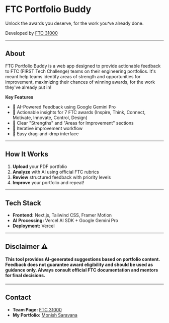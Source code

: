 # FTC Portfolio Buddy

Unlock the awards you deserve, for the work you❜ve already done. 

Developed by [FTC 31000](https://linktr.ee/ftc31000)

---

## About

FTC Portfolio Buddy is a web app designed to provide actionable feedback to FTC (FIRST Tech Challenge) teams on their engineering portfolios. It's meant help teams identify areas of strength and opportunities for improvement, maximizing their chances of winning awards, for the work they've already put in!

**Key Features**  
- 🤖 AI-Powered Feedback using Google Gemini Pro
- 📝 Actionable insights for 7 FTC awards (Inspire, Think, Connect, Motivate, Innovate, Control, Design)
- 📄 Clear "Strengths" and "Areas for Improvement" sections
- 🔄 Iterative improvement workflow
- 🚀 Easy drag-and-drop interface

---

## How It Works
1. **Upload** your PDF portfolio
2. **Analyze** with AI using official FTC rubrics
3. **Review** structured feedback with priority levels
4. **Improve** your portfolio and repeat!

---
## Tech Stack
- **Frontend:** Next.js, Tailwind CSS, Framer Motion
- **AI Processing:** Vercel AI SDK + Google Gemini Pro
- **Deployment:** Vercel
---
## Disclaimer ⚠️  

#### This tool provides AI-generated suggestions based on portfolio content. Feedback does not guarantee award eligibility and should be used as guidance only. Always consult official FTC documentation and mentors for final decisions.
---

## Contact  

- **Team Page:** [FTC 31000](https://team31000.org/)  
- **My Portfolio:** [Monish Saravana](https://monishsaravana.com/)  
